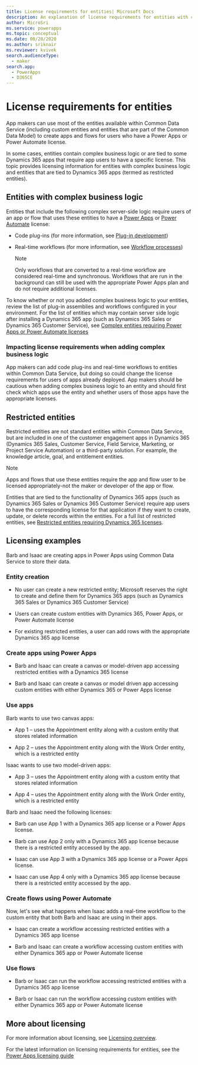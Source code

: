 ```yaml
---
title: License requirements for entities| Microsoft Docs
description: An explanation of license requirements for entities with complex business logic and restricted entities in Common Data Service.
author: MicroSri
ms.service: powerapps
ms.topic: conceptual
ms.date: 08/28/2020
ms.author: sriknair
ms.reviewer: kvivek
search.audienceType: 
  - maker
search.app: 
  - PowerApps
  - D365CE
---
```


# License requirements for entities

App makers can use most of the entities available within Common Data Service (including custom entities and entities that are part of the Common Data Model) to create apps and flows for users who have a Power Apps or Power Automate license. 

In some cases, entities contain complex business logic or are tied to some Dynamics 365 apps that require app users to have a specific license. This topic provides licensing information for entities with complex business logic and entities that are tied to Dynamics 365 apps (termed as restricted entities).

## Entities with complex business logic
Entities that include the following complex server-side logic require users of an app or flow that uses these entities to have a [Power Apps](https://powerapps.microsoft.com/pricing/) or [Power Automate](https://flow.microsoft.com/pricing/) license:

- Code plug-ins (for more information, see [Plug-in development](/powerapps/developer/common-data-service/plug-ins))
- Real-time workflows (for more information, see [Workflow processes](/flow/workflow-processes))

    > [!NOTE]
    >  Only workflows that are converted to a real-time workflow are considered real-time and synchronous. Workflows that are run in the background can still be used with the appropriate Power Apps plan and do not require additional licenses.

To know whether or not you added complex business logic to your entities, review the list of plug-in assemblies and workflows configured in your environment. For the list of entities which may contain server side logic after installing a Dynamics 365 app (such as Dynamics 365 Sales or Dynamics 365 Customer Service), see [Complex entities requiring Power Apps or Power Automate licenses](data-platform-complex-entities.md)  

### Impacting license requirements when adding complex business logic

App makers can add code plug-ins and real-time workflows to entities within Common Data Service, but doing so could change the license requirements for users of apps already deployed. App makers should be cautious when adding complex business logic to an entity and should first check which apps use the entity and whether users of those apps have the appropriate licenses.

## Restricted entities

Restricted entities are not standard entities within Common Data Service, but are included in one of the customer engagement apps in Dynamics 365 (Dynamics 365 Sales, Customer Service, Field Service, Marketing, or Project Service Automation) or a third-party solution. For example, the knowledge article, goal, and entitlement entities.

> [!NOTE]
> Apps and flows that use these entities require the app and flow user to be licensed appropriately-not the maker or developer of the app or flow.

Entities that are tied to the functionality of Dynamics 365 apps (such as Dynamics 365 Sales or Dynamics 365 Customer Service) require app users to have the corresponding license for that application if they want to create, update, or delete records within the entities. For a full list of restricted entities, see [Restricted entities requiring Dynamics 365 licenses](data-platform-restricted-entities.md).

## Licensing examples
Barb and Isaac are creating apps in Power Apps using Common Data Service to store their data.

### Entity creation

-	No user can create a new restricted entity; Microsoft reserves the right to create and define them for Dynamics 365 apps (such as Dynamics 365 Sales or Dynamics 365 Customer Service)

-	Users can create custom entities with Dynamics 365, Power Apps, or Power Automate license

-	For existing restricted entities, a user can add rows with the appropriate Dynamics 365 app license

### Create apps using Power Apps

-	Barb and Isaac can create a canvas or model-driven app accessing restricted entities with a Dynamics 365 license

-	Barb and Isaac can create a canvas or model driven app accessing custom entities with either Dynamics 365 or Power Apps license

### Use apps

Barb wants to use two canvas apps:
-	App 1 &ndash; uses the Appointment entity along with a custom entity that stores related information

-	App 2 &ndash; uses the Appointment entity along with the Work Order entity, which is a restricted entity

Isaac wants to use two model-driven apps:
-	App 3 &ndash; uses the Appointment entity along with a custom entity that stores related information

-	App 4 &ndash; uses the Appointment entity along with the Work Order entity, which is a restricted entity

Barb and Isaac need the following licenses:
- Barb can use App 1 with a Dynamics 365 app license or a Power Apps license.

-	Barb can use App 2 only with a Dynamics 365 app license because there is a restricted entity accessed by the app.

-	Isaac can use App 3 with a Dynamics 365 app license or a Power Apps license. 

-	Isaac can use App 4 only with a Dynamics 365 app license because there is a restricted entity accessed by the app.

### Create flows using Power Automate

Now, let's see what happens when Isaac adds a real-time workflow to the custom entity that both Barb and Isaac are using in their apps.
-	Isaac can create a workflow accessing restricted entities with a Dynamics 365 app license

-	Barb and Isaac can create a workflow accessing custom entities with either Dynamics 365 app or Power Automate license 

### Use flows
-	Barb or Isaac can run the workflow accessing restricted entities with a Dynamics 365 app license

-	Barb or Isaac can run the workflow accessing custom entities with either Dynamics 365 app or Power Automate license


## More about licensing

For more information about licensing, see [Licensing overview](/power-platform/admin/pricing-billing-skus).

For the latest information on licensing requirements for entities, see the [Power Apps licensing guide](https://go.microsoft.com/fwlink/p/?linkid=2085130)
